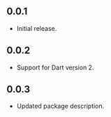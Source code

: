 ## 0.0.1

* Initial release.

## 0.0.2

* Support for Dart version 2.

## 0.0.3

* Updated package description.
